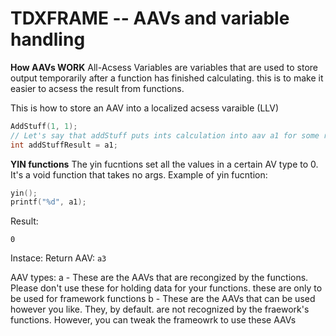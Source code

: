 # TDXFRAME -- AAVs and variable handling

**How AAVs WORK**
All-Acsess Variables are variables that are used to store output temporarily after a function has finished calculating. this is to make it easier to acsess the result from functions.

This is how to store an AAV into a localized acsess varaible (LLV)
```cpp
AddStuff(1, 1);
// Let's say that addStuff puts ints calculation into aav a1 for some reason
int addStuffResult = a1;
```

**YIN functions**
The yin fucntions set all the values in a certain AV type to 0. It's a void function that takes no args.
Example of yin fucntion:
```cpp
yin();
printf("%d", a1);
```
Result:
```
0
```

Instace:
Return AAV: `a3`

AAV types:
a - These are the AAVs that are recongized by the functions.  Please don't use these for holding data for your functions. these are only to be used for framework functions
b - These are the AAVs that can be used however you like. They, by default. are not recognized by the fraework's functions. However, you can tweak the frameowrk to use these AAVs